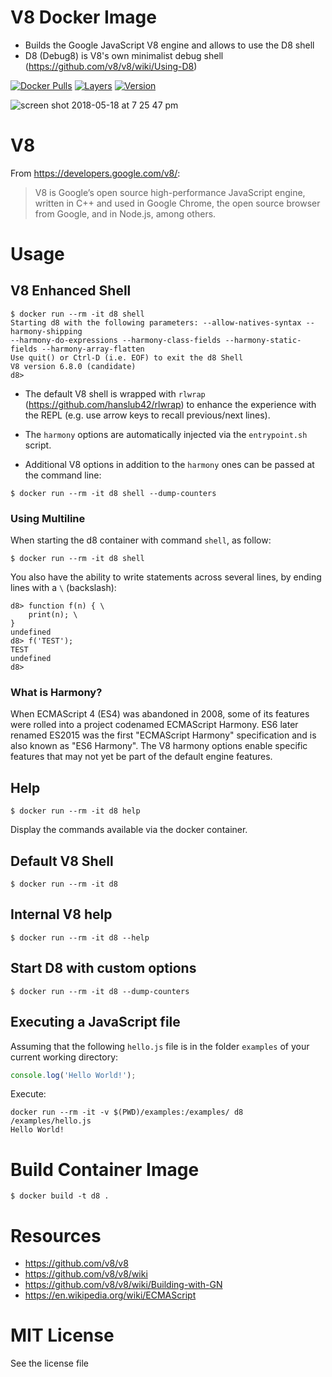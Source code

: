 # V8 Docker Image

* Builds the Google JavaScript V8 engine and allows to use the D8 shell
* D8 (Debug8) is V8's own minimalist debug shell (https://github.com/v8/v8/wiki/Using-D8)

[![Docker Pulls](https://img.shields.io/docker/pulls/andreburgaud/d8.svg)](https://hub.docker.com/r/andreburgaud/d8/)
[![Layers](https://images.microbadger.com/badges/image/andreburgaud/d8.svg)](https://microbadger.com/images/andreburgaud/d8)
[![Version](https://images.microbadger.com/badges/version/andreburgaud/d8.svg)](https://microbadger.com/images/andreburgaud/d8)

![screen shot 2018-05-18 at 7 25 47 pm](https://user-images.githubusercontent.com/6396088/40263876-a684cac8-5ade-11e8-8247-9b7c0405a9ec.png)

# V8

From https://developers.google.com/v8/:

> V8 is Google’s open source high-performance JavaScript engine, written in C++ and used in Google Chrome, the open source browser from Google, and in Node.js, among others.

# Usage

## V8 Enhanced Shell

```
$ docker run --rm -it d8 shell
Starting d8 with the following parameters: --allow-natives-syntax --harmony-shipping
--harmony-do-expressions --harmony-class-fields --harmony-static-fields --harmony-array-flatten
Use quit() or Ctrl-D (i.e. EOF) to exit the d8 Shell
V8 version 6.8.0 (candidate)
d8>
```

* The default V8 shell is wrapped with `rlwrap` (https://github.com/hanslub42/rlwrap) to enhance the experience with the REPL (e.g. use arrow keys to recall previous/next lines).

* The `harmony` options are automatically injected via the `entrypoint.sh` script.

* Additional V8 options in addition to the `harmony` ones can be passed at the command line:

```
$ docker run --rm -it d8 shell --dump-counters
```

### Using Multiline

When starting the d8 container with command `shell`, as follow:

```
$ docker run --rm -it d8 shell
```

You also have the ability to write statements across several lines, by ending lines with a `\` (backslash):

```
d8> function f(n) { \
    print(n); \
}
undefined
d8> f('TEST');
TEST
undefined
d8>
```



### What is Harmony?

When ECMAScript 4 (ES4) was abandoned in 2008, some of its features were rolled into a project codenamed ECMAScript Harmony. ES6 later renamed ES2015 was the first "ECMAScript Harmony" specification and is also known as "ES6 Harmony". The V8 harmony options enable specific features that may not yet be part of the default engine features.

## Help

```
$ docker run --rm -it d8 help
```

Display the commands available via the docker container.

## Default V8 Shell

```
$ docker run --rm -it d8
```

## Internal V8 help

```
$ docker run --rm -it d8 --help
```

## Start D8 with custom options

```
$ docker run --rm -it d8 --dump-counters
```

## Executing a JavaScript file

Assuming that the following `hello.js` file is in the folder `examples` of your current working directory:

```javascript
console.log('Hello World!');
```

Execute:

```
docker run --rm -it -v $(PWD)/examples:/examples/ d8 /examples/hello.js
Hello World!
```

# Build Container Image

```
$ docker build -t d8 .
```

# Resources

* https://github.com/v8/v8
* https://github.com/v8/v8/wiki
* https://github.com/v8/v8/wiki/Building-with-GN
* https://en.wikipedia.org/wiki/ECMAScript

# MIT License

See the license file
